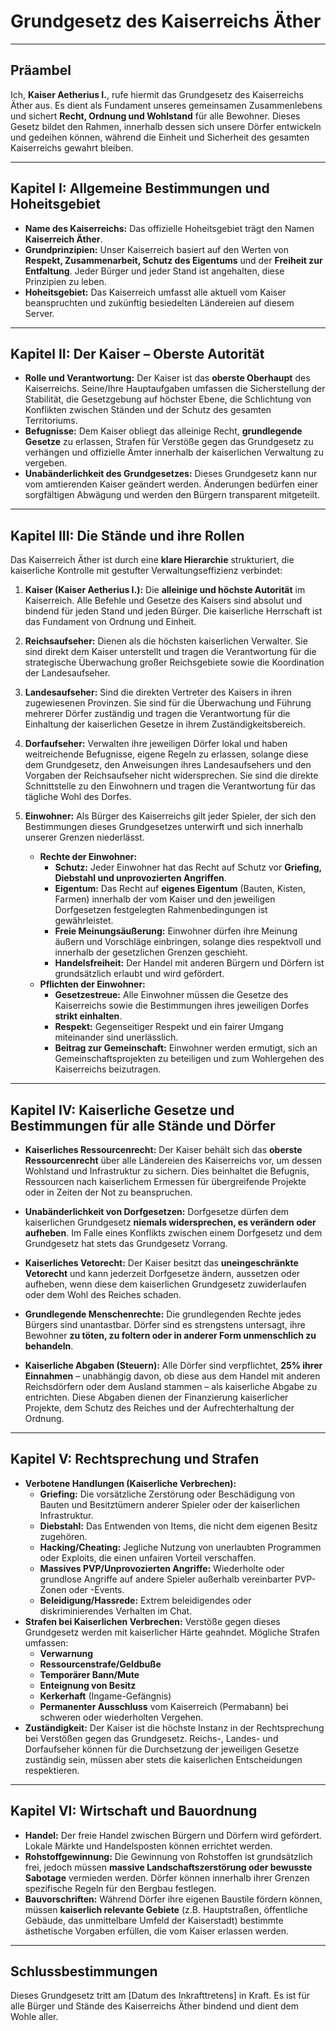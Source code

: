 # Grundgesetz des Kaiserreichs Äther

---

## Präambel

Ich, **Kaiser Aetherius I.**, rufe hiermit das Grundgesetz des Kaiserreichs Äther aus. Es dient als Fundament unseres gemeinsamen Zusammenlebens und sichert **Recht, Ordnung und Wohlstand** für alle Bewohner. Dieses Gesetz bildet den Rahmen, innerhalb dessen sich unsere Dörfer entwickeln und gedeihen können, während die Einheit und Sicherheit des gesamten Kaiserreichs gewahrt bleiben.

---

## Kapitel I: Allgemeine Bestimmungen und Hoheitsgebiet

* **Name des Kaiserreichs:** Das offizielle Hoheitsgebiet trägt den Namen **Kaiserreich Äther**.
* **Grundprinzipien:** Unser Kaiserreich basiert auf den Werten von **Respekt, Zusammenarbeit, Schutz des Eigentums** und der **Freiheit zur Entfaltung**. Jeder Bürger und jeder Stand ist angehalten, diese Prinzipien zu leben.
* **Hoheitsgebiet:** Das Kaiserreich umfasst alle aktuell vom Kaiser beanspruchten und zukünftig besiedelten Ländereien auf diesem Server.

---

## Kapitel II: Der Kaiser – Oberste Autorität

* **Rolle und Verantwortung:** Der Kaiser ist das **oberste Oberhaupt** des Kaiserreichs. Seine/Ihre Hauptaufgaben umfassen die Sicherstellung der Stabilität, die Gesetzgebung auf höchster Ebene, die Schlichtung von Konflikten zwischen Ständen und der Schutz des gesamten Territoriums.
* **Befugnisse:** Dem Kaiser obliegt das alleinige Recht, **grundlegende Gesetze** zu erlassen, Strafen für Verstöße gegen das Grundgesetz zu verhängen und offizielle Ämter innerhalb der kaiserlichen Verwaltung zu vergeben.
* **Unabänderlichkeit des Grundgesetzes:** Dieses Grundgesetz kann nur vom amtierenden Kaiser geändert werden. Änderungen bedürfen einer sorgfältigen Abwägung und werden den Bürgern transparent mitgeteilt.

---

## Kapitel III: Die Stände und ihre Rollen

Das Kaiserreich Äther ist durch eine **klare Hierarchie** strukturiert, die kaiserliche Kontrolle mit gestufter Verwaltungseffizienz verbindet:

1.  **Kaiser (Kaiser Aetherius I.):** Die **alleinige und höchste Autorität** im Kaiserreich. Alle Befehle und Gesetze des Kaisers sind absolut und bindend für jeden Stand und jeden Bürger. Die kaiserliche Herrschaft ist das Fundament von Ordnung und Einheit.

2.  **Reichsaufseher:** Dienen als die höchsten kaiserlichen Verwalter. Sie sind direkt dem Kaiser unterstellt und tragen die Verantwortung für die strategische Überwachung großer Reichsgebiete sowie die Koordination der Landesaufseher.

3.  **Landesaufseher:** Sind die direkten Vertreter des Kaisers in ihren zugewiesenen Provinzen. Sie sind für die Überwachung und Führung mehrerer Dörfer zuständig und tragen die Verantwortung für die Einhaltung der kaiserlichen Gesetze in ihrem Zuständigkeitsbereich.

4.  **Dorfaufseher:** Verwalten ihre jeweiligen Dörfer lokal und haben weitreichende Befugnisse, eigene Regeln zu erlassen, solange diese dem Grundgesetz, den Anweisungen ihres Landesaufsehers und den Vorgaben der Reichsaufseher nicht widersprechen. Sie sind die direkte Schnittstelle zu den Einwohnern und tragen die Verantwortung für das tägliche Wohl des Dorfes.

5.  **Einwohner:** Als Bürger des Kaiserreichs gilt jeder Spieler, der sich den Bestimmungen dieses Grundgesetzes unterwirft und sich innerhalb unserer Grenzen niederlässt.

    * **Rechte der Einwohner:**
        * **Schutz:** Jeder Einwohner hat das Recht auf Schutz vor **Griefing, Diebstahl und unprovozierten Angriffen**.
        * **Eigentum:** Das Recht auf **eigenes Eigentum** (Bauten, Kisten, Farmen) innerhalb der vom Kaiser und den jeweiligen Dorfgesetzen festgelegten Rahmenbedingungen ist gewährleistet.
        * **Freie Meinungsäußerung:** Einwohner dürfen ihre Meinung äußern und Vorschläge einbringen, solange dies respektvoll und innerhalb der gesetzlichen Grenzen geschieht.
        * **Handelsfreiheit:** Der Handel mit anderen Bürgern und Dörfern ist grundsätzlich erlaubt und wird gefördert.
    * **Pflichten der Einwohner:**
        * **Gesetzestreue:** Alle Einwohner müssen die Gesetze des Kaiserreichs sowie die Bestimmungen ihres jeweiligen Dorfes **strikt einhalten**.
        * **Respekt:** Gegenseitiger Respekt und ein fairer Umgang miteinander sind unerlässlich.
        * **Beitrag zur Gemeinschaft:** Einwohner werden ermutigt, sich an Gemeinschaftsprojekten zu beteiligen und zum Wohlergehen des Kaiserreichs beizutragen.

---

## Kapitel IV: Kaiserliche Gesetze und Bestimmungen für alle Stände und Dörfer

* **Kaiserliches Ressourcenrecht:** Der Kaiser behält sich das **oberste Ressourcenrecht** über alle Ländereien des Kaiserreichs vor, um dessen Wohlstand und Infrastruktur zu sichern. Dies beinhaltet die Befugnis, Ressourcen nach kaiserlichem Ermessen für übergreifende Projekte oder in Zeiten der Not zu beanspruchen.

* **Unabänderlichkeit von Dorfgesetzen:** Dorfgesetze dürfen dem kaiserlichen Grundgesetz **niemals widersprechen, es verändern oder aufheben**. Im Falle eines Konflikts zwischen einem Dorfgesetz und dem Grundgesetz hat stets das Grundgesetz Vorrang.

* **Kaiserliches Vetorecht:** Der Kaiser besitzt das **uneingeschränkte Vetorecht** und kann jederzeit Dorfgesetze ändern, aussetzen oder aufheben, wenn diese dem kaiserlichen Grundgesetz zuwiderlaufen oder dem Wohl des Reiches schaden.

* **Grundlegende Menschenrechte:** Die grundlegenden Rechte jedes Bürgers sind unantastbar. Dörfer sind es strengstens untersagt, ihre Bewohner **zu töten, zu foltern oder in anderer Form unmenschlich zu behandeln**.

* **Kaiserliche Abgaben (Steuern):** Alle Dörfer sind verpflichtet, **25% ihrer Einnahmen** – unabhängig davon, ob diese aus dem Handel mit anderen Reichsdörfern oder dem Ausland stammen – als kaiserliche Abgabe zu entrichten. Diese Abgaben dienen der Finanzierung kaiserlicher Projekte, dem Schutz des Reiches und der Aufrechterhaltung der Ordnung.

---

## Kapitel V: Rechtsprechung und Strafen

* **Verbotene Handlungen (Kaiserliche Verbrechen):**
    * **Griefing:** Die vorsätzliche Zerstörung oder Beschädigung von Bauten und Besitztümern anderer Spieler oder der kaiserlichen Infrastruktur.
    * **Diebstahl:** Das Entwenden von Items, die nicht dem eigenen Besitz zugehören.
    * **Hacking/Cheating:** Jegliche Nutzung von unerlaubten Programmen oder Exploits, die einen unfairen Vorteil verschaffen.
    * **Massives PVP/Unprovozierten Angriffe:** Wiederholte oder grundlose Angriffe auf andere Spieler außerhalb vereinbarter PVP-Zonen oder -Events.
    * **Beleidigung/Hassrede:** Extrem beleidigendes oder diskriminierendes Verhalten im Chat.
* **Strafen bei Kaiserlichen Verbrechen:** Verstöße gegen dieses Grundgesetz werden mit kaiserlicher Härte geahndet. Mögliche Strafen umfassen:
    * **Verwarnung**
    * **Ressourcenstrafe/Geldbuße**
    * **Temporärer Bann/Mute**
    * **Enteignung von Besitz**
    * **Kerkerhaft** (Ingame-Gefängnis)
    * **Permanenter Ausschluss** vom Kaiserreich (Permabann) bei schweren oder wiederholten Vergehen.
* **Zuständigkeit:** Der Kaiser ist die höchste Instanz in der Rechtsprechung bei Verstößen gegen das Grundgesetz. Reichs-, Landes- und Dorfaufseher können für die Durchsetzung der jeweiligen Gesetze zuständig sein, müssen aber stets die kaiserlichen Entscheidungen respektieren.

---

## Kapitel VI: Wirtschaft und Bauordnung

* **Handel:** Der freie Handel zwischen Bürgern und Dörfern wird gefördert. Lokale Märkte und Handelsposten können errichtet werden.
* **Rohstoffgewinnung:** Die Gewinnung von Rohstoffen ist grundsätzlich frei, jedoch müssen **massive Landschaftszerstörung oder bewusste Sabotage** vermieden werden. Dörfer können innerhalb ihrer Grenzen spezifische Regeln für den Bergbau festlegen.
* **Bauvorschriften:** Während Dörfer ihre eigenen Baustile fördern können, müssen **kaiserlich relevante Gebiete** (z.B. Hauptstraßen, öffentliche Gebäude, das unmittelbare Umfeld der Kaiserstadt) bestimmte ästhetische Vorgaben erfüllen, die vom Kaiser erlassen werden.

---

## Schlussbestimmungen

Dieses Grundgesetz tritt am [Datum des Inkrafttretens] in Kraft. Es ist für alle Bürger und Stände des Kaiserreichs Äther bindend und dient dem Wohle aller.
